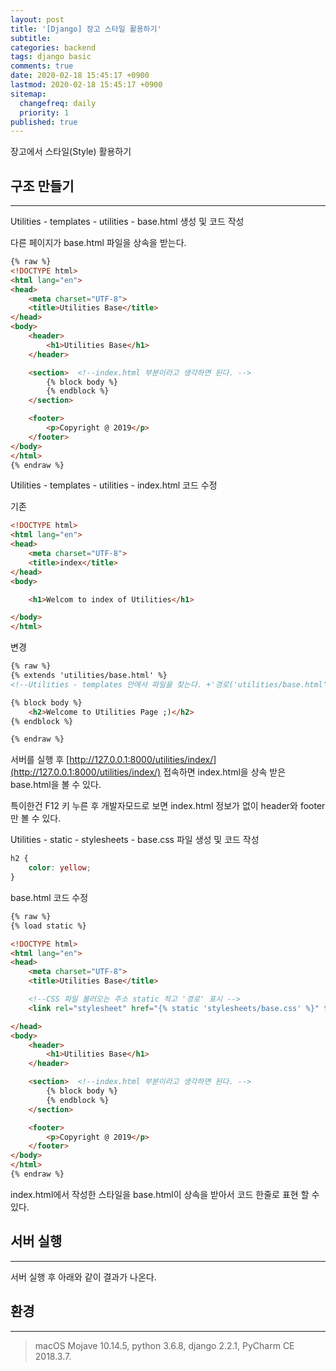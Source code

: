 ```yaml
---
layout: post
title: '[Django] 장고 스타일 활용하기'
subtitle: 
categories: backend
tags: django basic
comments: true
date: 2020-02-18 15:45:17 +0900
lastmod: 2020-02-18 15:45:17 +0900
sitemap:
  changefreq: daily
  priority: 1
published: true
---
```




장고에서 스타일(Style) 활용하기<br/>

## 구조 만들기
---
Utilities - templates - utilities - base.html 생성 및 코드 작성<br/>

다른 페이지가 base.html 파일을 상속을 받는다.<br/>

```html
{% raw %}
<!DOCTYPE html>
<html lang="en">
<head>
    <meta charset="UTF-8">
    <title>Utilities Base</title>
</head>
<body>
    <header>
        <h1>Utilities Base</h1>
    </header>

    <section>  <!--index.html 부분이라고 생각하면 된다. -->
        {% block body %}
        {% endblock %}
    </section>

    <footer>
        <p>Copyright @ 2019</p>
    </footer>
</body>
</html>
{% endraw %}
```

Utilities - templates - utilities - index.html 코드 수정 <br/>

기존<br/>

```html
<!DOCTYPE html>
<html lang="en">
<head>
    <meta charset="UTF-8">
    <title>index</title>
</head>
<body>

    <h1>Welcom to index of Utilities</h1>

</body>
</html>
```
변경<br/>

```html
{% raw %}
{% extends 'utilities/base.html' %} 
<!--Utilities - templates 안에서 파일을 찾는다. +'경로('utilities/base.html')' -->

{% block body %}
    <h2>Welcome to Utilities Page ;)</h2>
{% endblock %}

{% endraw %}
```

서버를 실행 후 [http://127.0.0.1:8000/utilities/index/](http://127.0.0.1:8000/utilities/index/) 접속하면 index.html을 상속 받은 base.html을 볼 수 있다.<br/>

특이한건 F12 키 누른 후 개발자모드로 보면 index.html 정보가 없이 header와 footer만 볼 수 있다.<br/>

Utilities - static - stylesheets - base.css 파일 생성 및 코드 작성<br/>

```css
h2 {
    color: yellow;
}
```

base.html 코드 수정<br/>

```html
{% raw %}
{% load static %}

<!DOCTYPE html>
<html lang="en">
<head>
    <meta charset="UTF-8">
    <title>Utilities Base</title>

    <!--CSS 파일 불러오는 주소 static 적고 '경로' 표시 -->
    <link rel="stylesheet" href="{% static 'stylesheets/base.css' %}" type="text/css">

</head>
<body>
    <header>
        <h1>Utilities Base</h1>
    </header>

    <section>  <!--index.html 부분이라고 생각하면 된다. -->
        {% block body %}
        {% endblock %}
    </section>

    <footer>
        <p>Copyright @ 2019</p>
    </footer>
</body>
</html>
{% endraw %}
```

index.html에서 작성한 스타일을 base.html이 상속을 받아서 코드 한줄로 표현 할 수 있다.<br/>


## 서버 실행
---
서버 실행 후 아래와 같이 결과가 나온다.<br/>






## 환경
---
> macOS Mojave 10.14.5, 
> python 3.6.8, 
> django 2.2.1, 
> PyCharm CE 2018.3.7.